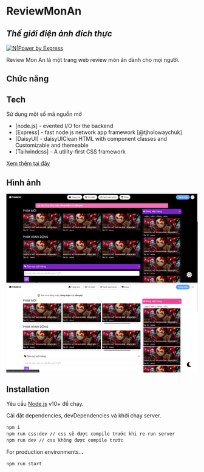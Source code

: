 # ReviewMonAn

## _Thế giới điện ảnh đích thực_

[![N|Power by Express](https://img.shields.io/badge/express-powered-brightgreen)](https://img.shields.io/badge/express-powered-brightgreen)

Review Mon An là một trang web review món ăn dành cho mọi người.

## Chức năng

## Tech

Sử dụng một số mã nguồn mở

- [node.js] - evented I/O for the backend
- [Express] - fast node.js network app framework [@tjholowaychuk]
- [DaisyUI] - daisyUIClean HTML with component classes and Customizable and themeable
- [Tailwindcss] - A utility-first CSS framework

[Xem thêm tại đây](/package.json)

## Hình ảnh

![dark theme home](/images/home_dark_theme.png "Dark Theme Home")
![light theme home](/images/home_light_theme.png "Light Theme Home")

## Installation

Yêu cầu [Node.js](https://nodejs.org/) v10+ để chạy.

Cài đặt dependencies, devDependencies và khởi chạy server.

```sh
npm i
npm run css:dev // css sẽ được compile trước khi re-run server
npm run dev // css không được compile trước
```

For production environments...

```sh
npm run start
```
